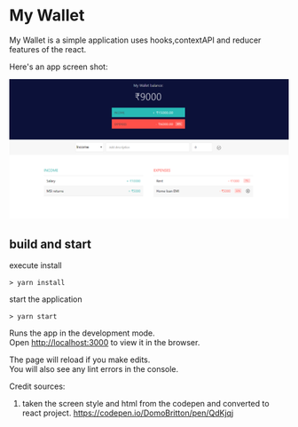 # My Wallet

My Wallet is a simple application uses hooks,contextAPI and reducer features of the react.

Here's an app screen shot:

![MyWallet](app.png)

## build and start
execute install
```
> yarn install
```
start the application
```
> yarn start
```

Runs the app in the development mode.<br />
Open [http://localhost:3000](http://localhost:3000) to view it in the browser.

The page will reload if you make edits.<br />
You will also see any lint errors in the console.

Credit sources:
 1. taken the screen style and html from the codepen and converted to react project.
    https://codepen.io/DomoBritton/pen/QdKjqj
